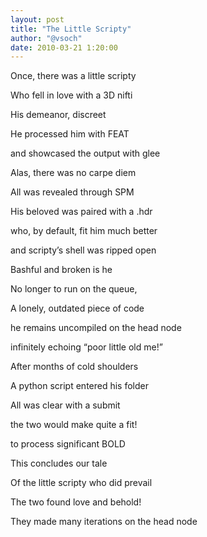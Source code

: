 ```yaml
---
layout: post
title: "The Little Scripty"
author: "@vsoch"
date: 2010-03-21 1:20:00
---
```


Once, there was a little scripty

Who fell in love with a 3D nifti

His demeanor, discreet

He processed him with FEAT

and showcased the output with glee

Alas, there was no carpe diem

All was revealed through SPM

His beloved was paired with a .hdr

who, by default, fit him much better

and scripty’s shell was ripped open

Bashful and broken is he

No longer to run on the queue,

A lonely, outdated piece of code

he remains uncompiled on the head node

infinitely echoing “poor little old me!”

After months of cold shoulders

A python script entered his folder

All was clear with a submit

the two would make quite a fit!

to process significant BOLD

This concludes our tale

Of the little scripty who did prevail

The two found love and behold!

They made many iterations on the head node
